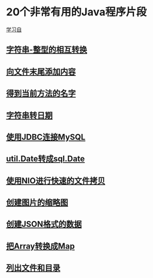 # 20个非常有用的Java程序片段

[学习自](https://zhuanlan.zhihu.com/p/27855397)

## [字符串-整型的相互转换](./string-convert-int/字符串-整型的相互转换.md)

## [向文件末尾添加内容](./add-content-to-EOF/向文件末尾添加内容.md)

## [得到当前方法的名字](./get-current-method-name/得到当前方法的名字.md)

## [字符串转日期](./string-convert-date/字符串转日期.md)

## [使用JDBC连接MySQL](./jdbc-connect-mysql/使用JDBC连接MySQL.md)

## [util.Date转成sql.Date](./util-date-convert-sql-date/util.Date转成sql.Date.md)

## [使用NIO进行快速的文件拷贝](./copy-file-by-NIO/使用NIO进行快速的文件拷贝.md)

## [创建图片的缩略图](./thumbnail/创建图片的缩略图.md)

## [创建JSON格式的数据](./json/创建JSON格式的数据.md)

## [把Array转换成Map](./array-convert-map/把Array转换成Map.md)

## [列出文件和目录](./list-file-and-directory/列出文件和目录.md)